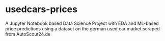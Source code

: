 # usedcars-prices
A Jupyter Notebook based Data Science Project with EDA and ML-based price predictions using a dataset on the german used car market scraped from AutoScout24.de

